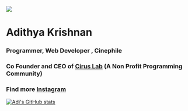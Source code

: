 
<img src="https://github.com/fal3n-4ngel/fal3n-4ngel/blob/main/intro.png">

# Adithya Krishnan

### Programmer, Web Developer , Cinephile
### Co Founder and CEO of [Cirus Lab](https://github.com/orgs/CIRUS-LAB) (A Non Profit Programming Community)
### Find more [Instagram](https://www.instagram.com/fal3n.4ngel?utm_medium=copy_link)





[![Adi's GitHub stats](https://github-readme-stats.vercel.app/api?username=fal3n-4ngel)](https://github.com/anuraghazra/github-readme-stats)
